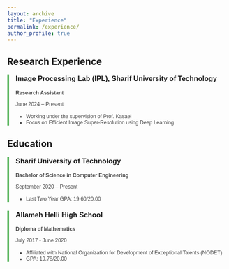 ```yaml
---
layout: archive
title: "Experience"
permalink: /experience/
author_profile: true
---
```


## Research Experience

<div class="experience-section">
  <div class="exp-item">
    <h3>Image Processing Lab (IPL), Sharif University of Technology</h3>
    <p><strong>Research Assistant</strong></p>
    <p>June 2024 – Present</p>
    <ul>
      <li>Working under the supervision of Prof. Kasaei</li>
      <li>Focus on Efficient Image Super-Resolution using Deep Learning</li>
    </ul>
  </div>
</div>

## Education

<div class="experience-section">
  <div class="exp-item">
    <h3>Sharif University of Technology</h3>
    <p><strong>Bachelor of Science in Computer Engineering</strong></p>
    <p>September 2020 – Present</p>
    <ul>
      <li>Last Two Year GPA: 19.60/20.00</li>
    </ul>
  </div>
  
  <div class="exp-item">
    <h3>Allameh Helli High School</h3>
    <p><strong>Diploma of Mathematics</strong></p>
    <p>July 2017 - June 2020</p>
    <ul>
      <li>Affiliated with National Organization for Development of Exceptional Talents (NODET)</li>
      <li>GPA: 19.78/20.00</li>
    </ul>
  </div>
</div>

<style>
  /* Experience Section with Smaller Font */
  .experience-section {
    font-family: Arial, sans-serif;
    margin-bottom: 20px;
  }

  .exp-item {
    padding-left: 15px;
    margin-bottom: 20px;
    border-left: 4px solid #4CAF50;
  }

  /* Titles */
  .exp-item h3 {
    font-size: 1.15em;
    margin-top: 0;
  }

  .exp-item p, .exp-item li {
    color: #444;
    font-size: 0.85em;
  }
</style>
